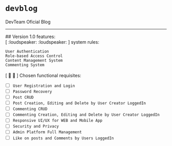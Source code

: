 # `devblog`

 DevTeam Oficial Blog
 <hr>
## Version 1.0 features: <br />
[ :loudspeaker: :loudspeaker: ] system rules: <br />

`User Authentication` <br />
`Role-based Access Control` <br />
`Content Management System` <br />
`Commenting System` <br />
<br />
[ :loudspeaker: :loudspeaker: ] Chosen functional requisites: <br />

- [ ] `User Registration and Login`
- [ ] `Password Recovery`
- [ ] `Post CRUD`
- [ ] `Post Creation, Editing and Delete by User Creator LoggedIn`
- [ ] `Commenting CRUD`
- [ ] `Commenting Creation, Editing and Delete by User Creator LoggedIn`
- [ ] `Responsive UI/UX for WEB and Mobile App`
- [ ] `Security and Privacy`
- [ ] `Admin Platform Full Management`
- [ ] `Like on posts and Comments by Users LoggedIn`
